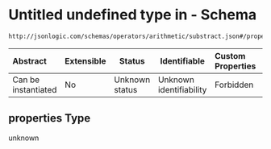 # Untitled undefined type in - Schema

```txt
http://jsonlogic.com/schemas/operators/arithmetic/substract.json#/properties
```




| Abstract            | Extensible | Status         | Identifiable            | Custom Properties | Additional Properties | Access Restrictions | Defined In                                                                     |
| :------------------ | ---------- | -------------- | ----------------------- | :---------------- | --------------------- | ------------------- | ------------------------------------------------------------------------------ |
| Can be instantiated | No         | Unknown status | Unknown identifiability | Forbidden         | Allowed               | none                | [substract.json\*](operators/arithmetic/substract.json "open original schema") |

## properties Type

unknown
